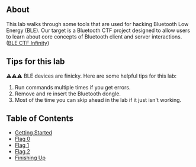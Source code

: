 ## About

This lab walks through some tools that are used for hacking Bluetooth Low Energy (BLE). Our target is a Bluetooth CTF project designed to allow users to learn about core concepts of Bluetooth client and server interactions. (<a href="https://github.com/hackgnar/ble_ctf_infinity">BLE CTF Infinity</a>)

## Tips for this lab

⚠️⚠️⚠️ BLE devices are finicky. Here are some helpful tips for this lab:
1. Run commands multiple times if you get errors.
2. Remove and re insert the Bluetooth dongle.
3. Most of the time you can skip ahead in the lab if it just isn't working.

## Table of Contents

- <a href="getting-started.md">Getting Started</a>
- <a href="flag0.md">Flag 0</a>
- <a href="flag1.md">Flag 1</a>
- <a href="flag2.md">Flag 2</a>
- <a href="finishing-up.md">Finishing Up</a>
